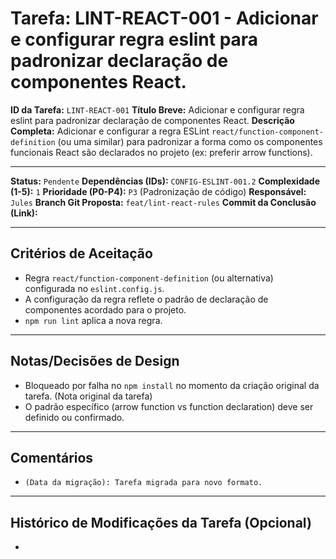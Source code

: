 # Tarefa: LINT-REACT-001 - Adicionar e configurar regra eslint para padronizar declaração de componentes React.

**ID da Tarefa:** `LINT-REACT-001`
**Título Breve:** Adicionar e configurar regra eslint para padronizar declaração de componentes React.
**Descrição Completa:**
Adicionar e configurar a regra ESLint `react/function-component-definition` (ou uma similar) para padronizar a forma como os componentes funcionais React são declarados no projeto (ex: preferir arrow functions).

---

**Status:** `Pendente`
**Dependências (IDs):** `CONFIG-ESLINT-001.2`
**Complexidade (1-5):** `1`
**Prioridade (P0-P4):** `P3` (Padronização de código)
**Responsável:** `Jules`
**Branch Git Proposta:** `feat/lint-react-rules`
**Commit da Conclusão (Link):**

---

## Critérios de Aceitação
- Regra `react/function-component-definition` (ou alternativa) configurada no `eslint.config.js`.
- A configuração da regra reflete o padrão de declaração de componentes acordado para o projeto.
- `npm run lint` aplica a nova regra.

---

## Notas/Decisões de Design
- Bloqueado por falha no `npm install` no momento da criação original da tarefa. (Nota original da tarefa)
- O padrão específico (arrow function vs function declaration) deve ser definido ou confirmado.

---

## Comentários
- `(Data da migração): Tarefa migrada para novo formato.`

---

## Histórico de Modificações da Tarefa (Opcional)
-
